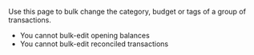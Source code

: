 Use this page to bulk change the category, budget or tags of a group of transactions.

* You cannot bulk-edit opening balances
* You cannot bulk-edit reconciled transactions